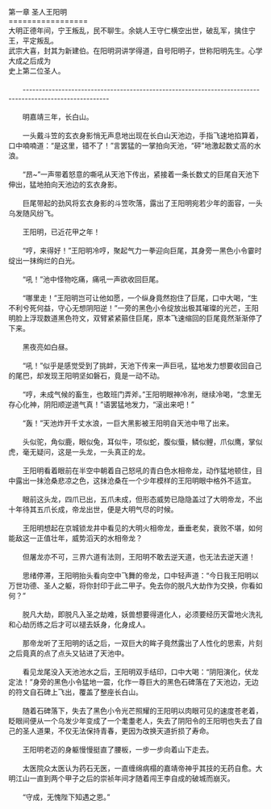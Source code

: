 第一章 圣人王阳明<br>
=================<br>
大明正德年间，宁王叛乱，民不聊生。余姚人王守仁横空出世，破乱军，擒住宁王，平定叛乱。<br>
武宗大喜，封其为新建伯。在阳明洞讲学得道，自号阳明子，世称阳明先生。心学大成之后成为<br>史上第二位圣人。<br>
<br>
　　--------------------------------------------------------------------------------------------------------<br>
<br>
　　明嘉靖三年，长白山。<br>
<br>
　　一头戴斗笠的玄衣身影悄无声息地出现在长白山天池边，手指飞速地掐算着，口中喃喃道：“是这里，错不了！”言罢猛的一掌拍向天池，“砰”地激起数丈高的水浪。<br>
<br>
　　“昂~”一声带着怒意的嘶吼从天池下传出，紧接着一条长数丈的巨尾自天池下伸出，猛地拍向天池边的玄衣身影。<br>
<br>
　　巨尾带起的劲风将玄衣身影的斗笠吹落，露出了王阳明宛若少年的面容，一头乌发随风纷飞。<br>
<br>
　　王阳明，已近花甲之年！<br>
<br>
　　“哼，来得好！”王阳明冷哼，聚起气力一拳迎向巨尾，其身旁一黑色小令霎时绽出一抹绚烂的白光。<br>
<br>
　　“吼！”池中怪物吃痛，痛吼一声欲收回巨尾。<br>
<br>
　　“哪里走！”王阳明岂可让他如愿，一个纵身竟然抱住了巨尾，口中大喝，“生不利兮死何益，守心无想阴阳逆！”一旁的黑色小令绽放出极其璀璨的光芒，王阳明脸上浮现数道黑色符文，双臂紧紧箍住巨尾，原本飞速缩回的巨尾竟然渐渐停了下来。<br>
<br>
　　黑夜亮如白昼。<br>
<br>
　　“吼！”似乎是感觉受到了挑衅，天池下传来一声巨吼，猛地发力想要收回自己的尾巴，却发现王阳明坚如磐石，竟是一动不动。<br>
<br>
　　“哼，未成气候的畜生，也敢班门弄斧。”王阳明眼神冷冽，继续冷喝，“念里无存心化神，阴阳顺逆道气真！”语罢猛地发力，“滚出来吧！”<br>
<br>
　　“轰！”天池炸开千丈水浪，一巨大黑影被王阳明自天池中甩了出来。<br>
<br>
　　头似驼，角似鹿，眼似兔，耳似牛，项似蛇，腹似蜃，鳞似鲤，爪似鹰，掌似虎，毫无疑问，这是一头龙，一头真正的龙。<br>
<br>
　　王阳明看着眼前在半空中朝着自己怒吼的青白色水相帝龙，动作猛地顿住，目中露出一抹沧桑悲凉之色，这抹沧桑在一个少年模样的王阳明眼中格外不适宜。<br>
<br>
　　眼前这头龙，四爪已出，五爪未成，但形态威势已隐隐盖过了大明帝龙，不出十年待其五爪长成，帝龙出世，便是大明气尽的时候。<br>
<br>
　　王阳明想起在京城锁龙井中看见的大明火相帝龙，垂垂老矣，衰败不堪，如何能敌这一正值壮年，威势滔天的水相帝龙？<br>
<br>
　　但屠龙亦不可，三界六道有法则，王阳明不敢去逆天道，也无法去逆天道！<br>
<br>
　　思绪停滞，王阳明抬头看向空中飞舞的帝龙，口中轻声道：“今日我王阳明以万世功德、圣人之躯，将你封印于此二甲子。免去你的脱凡大劫作为交换，你看如何？”<br>
<br>
　　脱凡大劫，即脱凡入圣之劫难，妖兽想要得道化人，必须要经历天雷地火洗礼和心劫历练之后才可以褪去妖身，化身成人。<br>
<br>
　　那帝龙听了王阳明的话之后，一双巨大的眸子竟然露出了人性化的思索，片刻之后竟真的点了点头又钻进了天池中。<br>
<br>
　　看见龙尾没入天池池水之后，王阳明双手结印，口中大喝：“阴阳演化，伏龙定法！”身旁的黑色小令猛地一震，化作一尊巨大的黑色石碑落在了天池边，无边的符文自石碑上飞出，覆盖了整座长白山。<br>
<br>
　　随着石碑落下，失去了黑色小令光芒照耀的王阳明以肉眼可见的速度苍老着，眨眼间便从一个乌发少年变成了一个耄耋老人，失去了阴阳令的王阳明也失去了自己的圣人道果，不仅无法保持青春，更因为改换天道折损了寿命。<br>
<br>
　　王阳明老迈的身躯慢慢挺直了腰板，一步一步向着山下走去。<br>
<br>
　　太医院众太医认为药石无医，一直缠绵病榻的嘉靖帝神乎其技的无药自愈。大明江山一直到两个甲子之后的崇祯年间才随着闯王李自成的破城而崩灭。<br>
<br>
　　“守成，无愧陛下知遇之恩。”<br>